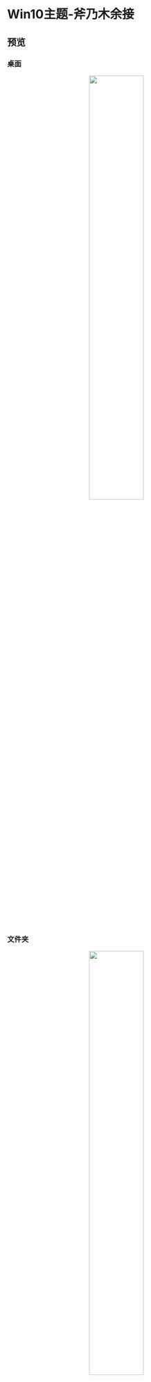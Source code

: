 # Win10主题-斧乃木余接

## 预览

### 桌面

<div align="center">
	<img src="https://github.com/xjhqre/windows10_theme/blob/main/pictures/1.png" width="50%"; float:left>
</div>

### 文件夹

<div align="center">
	<img src="https://github.com/xjhqre/windows10_theme/blob/main/pictures/2.png" width="50%"; left:300px>
</div>

### 系统信息

<div align="center">
	<img src="https://github.com/xjhqre/windows10_theme/blob/main/pictures/3.png" width="50%"; left:400px>
</div>

### 开始菜单

<div align="center">
	<img src="https://github.com/xjhqre/windows10_theme/blob/main/pictures/4.png" width="50%"; left:500px>
</div>



## 使用方法

将压缩包中的文件解压到 C:\Windows\Resources 目录下，然后在桌面右键 -> 个性化 -> 主题点击使用即可

具体的win10主题破解请参考[致美化](https://zhutix.com/)网站

